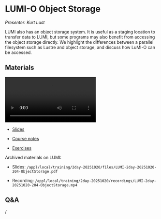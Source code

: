 # LUMI-O Object Storage

*Presenter: Kurt Lust*

LUMI also has an object storage system. It is useful as a staging location
to transfer data to LUMI, but some programs may also benefit from accessing the 
object storage directly.
We highlight the differences
between a parallel filesystem such as Lustre and object storage, and discuss how
LuMI-O can be accessed.


## Materials

<!--
Materials will be made available after the lecture
-->

<video src="https://462000265.lumidata.eu/2day-20251020/recordings/LUMI-2day-20251020-204-ObjectStorage.mp4" controls="controls"></video>

<!--
-   A video recording will follow.
-->

-   [Slides](https://462000265.lumidata.eu/2day-20251020/files/LUMI-2day-20251020-204-ObjectStorage.pdf)

-   [Course notes](204-ObjectStorage.md)

-   [Exercises](E204-ObjectStorage.md)

Archived materials on LUMI:

-   Slides: `/appl/local/training/2day-20251020/files/LUMI-2day-20251020-204-ObjectStorage.pdf`

-   Recording: `/appl/local/training/2day-20251020/recordings/LUMI-2day-20251020-204-ObjectStorage.mp4`


## Q&A

/
